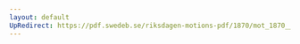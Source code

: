 ```yaml
---
layout: default
UpRedirect: https://pdf.swedeb.se/riksdagen-motions-pdf/1870/mot_1870__ak__00117.pdf
---
```

